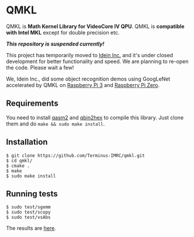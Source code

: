 # QMKL

QMKL is **Math Kernel Library for VideoCore IV QPU**.
QMKL is **compatible with Intel MKL**
except for double precision etc.

_**This repository is suspended currently!**_

This project has temporarily moved to [Idein Inc.](https://github.com/Idein)
and it's under closed development for better functionality and speed.
We are planning to re-open the code. Please wait a few!

We, Idein Inc., did some object recognition demos
using GoogLeNet accelerated by QMKL on
[Raspberry Pi 3](https://twitter.com/9_ties/status/858291781133148160) and
[Raspberry Pi Zero](https://twitter.com/9_ties/status/858300756092375040).


## Requirements

You need to install [qasm2](https://github.com/Terminus-IMRC/qpu-assembler2)
and [qbin2hex](https://github.com/Terminus-IMRC/qpu-bin-to-hex) to compile
this library. Just clone them and do `make && sudo make install`.


## Installation

```
$ git clone https://github.com/Terminus-IMRC/qmkl.git
$ cd qmkl/
$ cmake .
$ make
$ sudo make install
```


## Running tests

```
$ sudo test/sgemm
$ sudo test/scopy
$ sudo test/vsAbs
```

The results are [here](https://gist.github.com/Terminus-IMRC/1ec399a64edcacfc3040baf3c97f0895).
